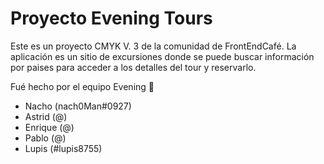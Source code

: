 # Proyecto Evening Tours

Este es un proyecto CMYK V. 3 de la comunidad de FrontEndCafé.
La aplicación es un sitio de excursiones donde se puede buscar información por paises para acceder a los detalles del tour y reservarlo.

Fué hecho por el equipo Evening 🌃

- Nacho (nach0Man#0927)
- Astrid (@)
- Enrique (@)
- Pablo (@)
- Lupis (#lupis8755)


